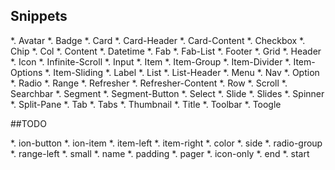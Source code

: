 

## Snippets

*. Avatar
*. Badge
*. Card
*. Card-Header
*. Card-Content
*. Checkbox
*. Chip
*. Col
*. Content
*. Datetime
*. Fab
*. Fab-List
*. Footer
*. Grid
*. Header
*. Icon
*. Infinite-Scroll
*. Input
*. Item
*. Item-Group
*. Item-Divider
*. Item-Options
*. Item-Sliding
*. Label
*. List
*. List-Header
*. Menu
*. Nav
*. Option
*. Radio
*. Range
*. Refresher
*. Refresher-Content
*. Row
*. Scroll
*. Searchbar
*. Segment
*. Segment-Button
*. Select
*. Slide
*. Slides
*. Spinner
*. Split-Pane
*. Tab
*. Tabs
*. Thumbnail
*. Title
*. Toolbar
*. Toogle




##TODO

*. ion-button
*. ion-item 
*. item-left
*. item-right
*. color
*. side
*. radio-group
*. range-left 
*. small
*. name
*. padding
*. pager
*. icon-only
*. end
*. start
